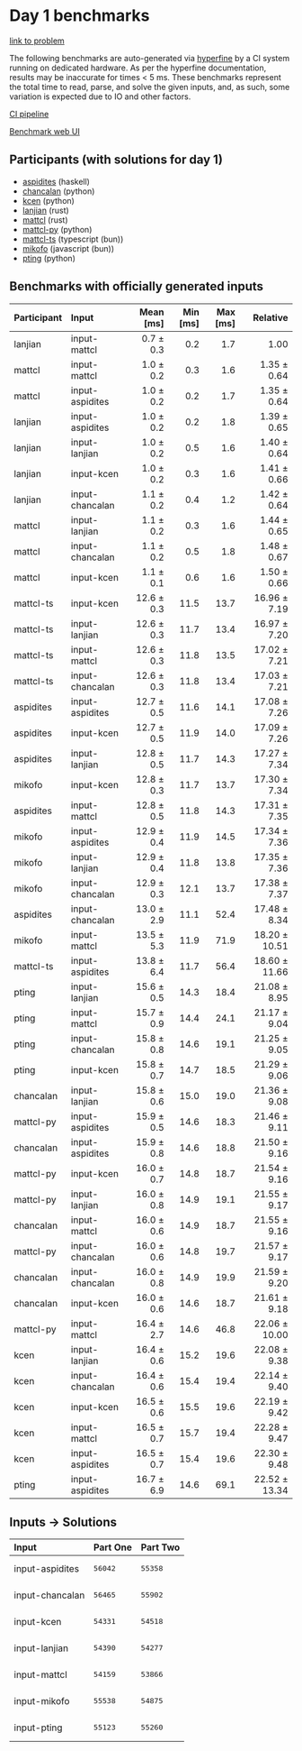 # Day 1 benchmarks

[link to problem](https://adventofcode.com/2023/day/1)

The following benchmarks are auto-generated via
[hyperfine](https://github.com/sharkdp/hyperfine) by a CI system running on
dedicated hardware. As per the hyperfine documentation, results may be
inaccurate for times < 5 ms. These benchmarks represent the total time to read,
parse, and solve the given inputs, and, as such, some variation is expected due
to IO and other factors.

[CI pipeline](http://ci.papercode.net:8080/teams/main/pipelines/aoc2023)

[Benchmark web UI](https://aoc.ancalagon.black)


## Participants (with solutions for day 1)

- [aspidites](https://github.com/aspidites/aoc2023) (haskell)
- [chancalan](https://github.com/chancalan/aoc2023) (python)
- [kcen](https://github.com/kcen/aoc2023) (python)
- [lanjian](https://github.com/lanjian/aoc-2023) (rust)
- [mattcl](https://github.com/mattcl/aoc2023) (rust)
- [mattcl-py](https://github.com/mattcl/aoc2023-py) (python)
- [mattcl-ts](https://github.com/mattcl/aoc2023-js) (typescript (bun))
- [mikofo](https://github.com/mikofo/advent-of-code-2023) (javascript (bun))
- [pting](https://github.com/pting/aoc2023) (python)


## Benchmarks with officially generated inputs

| Participant | Input | Mean [ms] | Min [ms] | Max [ms] | Relative |
|:---|:---|---:|---:|---:|---:|
| lanjian | input-mattcl | 0.7 ± 0.3 | 0.2 | 1.7 | 1.00 |
| mattcl | input-mattcl | 1.0 ± 0.2 | 0.3 | 1.6 | 1.35 ± 0.64 |
| mattcl | input-aspidites | 1.0 ± 0.2 | 0.2 | 1.7 | 1.35 ± 0.64 |
| lanjian | input-aspidites | 1.0 ± 0.2 | 0.2 | 1.8 | 1.39 ± 0.65 |
| lanjian | input-lanjian | 1.0 ± 0.2 | 0.5 | 1.6 | 1.40 ± 0.64 |
| lanjian | input-kcen | 1.0 ± 0.2 | 0.3 | 1.6 | 1.41 ± 0.66 |
| lanjian | input-chancalan | 1.1 ± 0.2 | 0.4 | 1.2 | 1.42 ± 0.64 |
| mattcl | input-lanjian | 1.1 ± 0.2 | 0.3 | 1.6 | 1.44 ± 0.65 |
| mattcl | input-chancalan | 1.1 ± 0.2 | 0.5 | 1.8 | 1.48 ± 0.67 |
| mattcl | input-kcen | 1.1 ± 0.1 | 0.6 | 1.6 | 1.50 ± 0.66 |
| mattcl-ts | input-kcen | 12.6 ± 0.3 | 11.5 | 13.7 | 16.96 ± 7.19 |
| mattcl-ts | input-lanjian | 12.6 ± 0.3 | 11.7 | 13.4 | 16.97 ± 7.20 |
| mattcl-ts | input-mattcl | 12.6 ± 0.3 | 11.8 | 13.5 | 17.02 ± 7.21 |
| mattcl-ts | input-chancalan | 12.6 ± 0.3 | 11.8 | 13.4 | 17.03 ± 7.21 |
| aspidites | input-aspidites | 12.7 ± 0.5 | 11.6 | 14.1 | 17.08 ± 7.26 |
| aspidites | input-kcen | 12.7 ± 0.5 | 11.9 | 14.0 | 17.09 ± 7.26 |
| aspidites | input-lanjian | 12.8 ± 0.5 | 11.7 | 14.3 | 17.27 ± 7.34 |
| mikofo | input-kcen | 12.8 ± 0.3 | 11.7 | 13.7 | 17.30 ± 7.34 |
| aspidites | input-mattcl | 12.8 ± 0.5 | 11.8 | 14.3 | 17.31 ± 7.35 |
| mikofo | input-aspidites | 12.9 ± 0.4 | 11.9 | 14.5 | 17.34 ± 7.36 |
| mikofo | input-lanjian | 12.9 ± 0.4 | 11.8 | 13.8 | 17.35 ± 7.36 |
| mikofo | input-chancalan | 12.9 ± 0.3 | 12.1 | 13.7 | 17.38 ± 7.37 |
| aspidites | input-chancalan | 13.0 ± 2.9 | 11.1 | 52.4 | 17.48 ± 8.34 |
| mikofo | input-mattcl | 13.5 ± 5.3 | 11.9 | 71.9 | 18.20 ± 10.51 |
| mattcl-ts | input-aspidites | 13.8 ± 6.4 | 11.7 | 56.4 | 18.60 ± 11.66 |
| pting | input-lanjian | 15.6 ± 0.5 | 14.3 | 18.4 | 21.08 ± 8.95 |
| pting | input-mattcl | 15.7 ± 0.9 | 14.4 | 24.1 | 21.17 ± 9.04 |
| pting | input-chancalan | 15.8 ± 0.8 | 14.6 | 19.1 | 21.25 ± 9.05 |
| pting | input-kcen | 15.8 ± 0.7 | 14.7 | 18.5 | 21.29 ± 9.06 |
| chancalan | input-lanjian | 15.8 ± 0.6 | 15.0 | 19.0 | 21.36 ± 9.08 |
| mattcl-py | input-aspidites | 15.9 ± 0.5 | 14.6 | 18.3 | 21.46 ± 9.11 |
| chancalan | input-aspidites | 15.9 ± 0.8 | 14.6 | 18.8 | 21.50 ± 9.16 |
| mattcl-py | input-kcen | 16.0 ± 0.7 | 14.8 | 18.7 | 21.54 ± 9.16 |
| mattcl-py | input-lanjian | 16.0 ± 0.8 | 14.9 | 19.1 | 21.55 ± 9.17 |
| chancalan | input-mattcl | 16.0 ± 0.6 | 14.9 | 18.7 | 21.55 ± 9.16 |
| mattcl-py | input-chancalan | 16.0 ± 0.6 | 14.8 | 19.7 | 21.57 ± 9.17 |
| chancalan | input-chancalan | 16.0 ± 0.8 | 14.9 | 19.9 | 21.59 ± 9.20 |
| chancalan | input-kcen | 16.0 ± 0.6 | 14.6 | 18.7 | 21.61 ± 9.18 |
| mattcl-py | input-mattcl | 16.4 ± 2.7 | 14.6 | 46.8 | 22.06 ± 10.00 |
| kcen | input-lanjian | 16.4 ± 0.6 | 15.2 | 19.6 | 22.08 ± 9.38 |
| kcen | input-chancalan | 16.4 ± 0.6 | 15.4 | 19.4 | 22.14 ± 9.40 |
| kcen | input-kcen | 16.5 ± 0.6 | 15.5 | 19.6 | 22.19 ± 9.42 |
| kcen | input-mattcl | 16.5 ± 0.7 | 15.7 | 19.4 | 22.28 ± 9.47 |
| kcen | input-aspidites | 16.5 ± 0.7 | 15.4 | 19.6 | 22.30 ± 9.48 |
| pting | input-aspidites | 16.7 ± 6.9 | 14.6 | 69.1 | 22.52 ± 13.34 |


## Inputs -> Solutions

| Input | Part One | Part Two |
|:---|:---|:---|
|input-aspidites|<pre>56042</pre>|<pre>55358</pre>|
|input-chancalan|<pre>56465</pre>|<pre>55902</pre>|
|input-kcen|<pre>54331</pre>|<pre>54518</pre>|
|input-lanjian|<pre>54390</pre>|<pre>54277</pre>|
|input-mattcl|<pre>54159</pre>|<pre>53866</pre>|
|input-mikofo|<pre>55538</pre>|<pre>54875</pre>|
|input-pting|<pre>55123</pre>|<pre>55260</pre>|